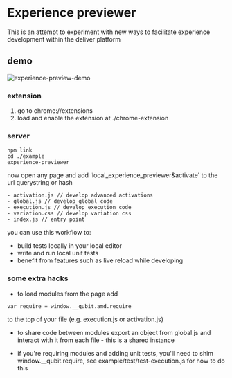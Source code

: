 # Experience previewer

This is an attempt to experiment with new ways to facilitate experience development within the deliver platform

## demo
![experience-preview-demo](https://cloud.githubusercontent.com/assets/640611/14802248/bf9cc210-0b47-11e6-9866-ec2050dbd1b0.gif)


### extension
1. go to chrome://extensions
2. load and enable the extension at ./chrome-extension

### server
```
npm link
cd ./example
experience-previewer
```
now open any page and add 'local_experience_previewer&activate' to the url querystring or hash

```
- activation.js // develop advanced activations
- global.js // develop global code
- execution.js // develop execution code
- variation.css // develop variation css
- index.js // entry point
```

you can use this workflow to:
- build tests locally in your local editor
- write and run local unit tests
- benefit from features such as live reload while developing

### some extra hacks
- to load modules from the page add
```
var require = window.__qubit.amd.require
```
to the top of your file (e.g. execution.js or activation.js)

- to share code between modules export an object from global.js and interact with it from each file - this is a shared instance

- if you're requiring modules and adding unit tests, you'll need to shim window.__qubit.require, see example/test/test-execution.js for how to do this
